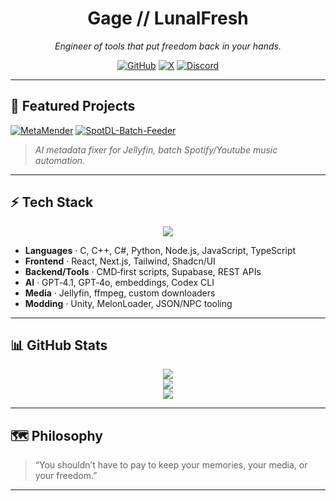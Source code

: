 <div align="center">

# **Gage // LunalFresh**

*Engineer of tools that put freedom back in your hands.*



[![GitHub](https://img.shields.io/badge/GitHub-@LunalFresh-171717?style=for-the-badge&logo=github&logoColor=white)](https://github.com/LunalFresh)
[![X](https://img.shields.io/badge/X-@LunalFresh-1a1a2e?style=for-the-badge&logo=x&logoColor=white)](https://twitter.com/LunalFresh)
[![Discord](https://img.shields.io/badge/Discord-LunalFresh%232345-5865F2?style=for-the-badge&logo=discord&logoColor=white)](https://discord.com/users/362982715298938884)

</div>

---

## 📌 Featured Projects

[![MetaMender](https://img.shields.io/badge/MetaMender-Python%20%7C%20OpenAI%20%7C%20Jellyfin-8b5cf6?style=for-the-badge)](https://github.com/LunalFresh/MetaMender)
[![SpotDL-Batch-Feeder](https://img.shields.io/badge/SpotDL--Batch--Feeder-Python%20%7C%20SpotDL%20%7C%20ffmpeg-38bdf8?style=for-the-badge)](https://github.com/LunalFresh/SpotDL-Batch-Feeder)

> *AI metadata fixer for Jellyfin, batch Spotify/Youtube music automation.*

---

## ⚡ Tech Stack

<p align="center">
  <img src="https://skillicons.dev/icons?i=c,cpp,cs,python,nodejs,javascript,typescript,react,nextjs,tailwind,html,css,supabase,cmd,ffmpeg,unity" />
</p>

* **Languages** · C, C++, C#, Python, Node.js, JavaScript, TypeScript
* **Frontend** · React, Next.js, Tailwind, Shadcn/UI
* **Backend/Tools** · CMD‑first scripts, Supabase, REST APIs
* **AI** · GPT‑4.1, GPT‑4o, embeddings, Codex CLI
* **Media** · Jellyfin, ffmpeg, custom downloaders
* **Modding** · Unity, MelonLoader, JSON/NPC tooling

---

## 📊 GitHub Stats

<p align="center">
  <img src="https://github-readme-streak-stats.herokuapp.com/?user=LunalFresh&hide_border=true&background=000000&ring=8b5cf6&fire=38bdf8&currStreakNum=ffffff&currStreakLabel=ffffff&sideNums=ffffff&sideLabels=ffffff&dates=ffffff" />
  <br />
  <img src="https://github-readme-stats.vercel.app/api?username=LunalFresh&show_icons=true&hide_border=true&bg_color=000000&title_color=8b5cf6&text_color=ffffff&icon_color=38bdf8&include_all_commits=true&hide_rank=true" />
  <br />
  <img src="https://github-readme-activity-graph.vercel.app/graph?username=LunalFresh&bg_color=000000&color=8b5cf6&line=38bdf8&point=ffffff&area=true&hide_border=true" />
</p>

---

## 🗺️ Philosophy

> “You shouldn’t have to pay to keep your memories, your media, or your freedom.”

---
